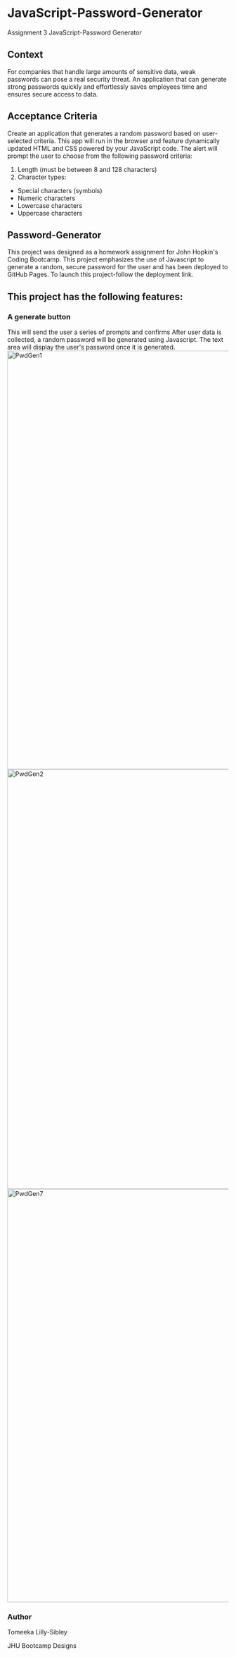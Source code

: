 # JavaScript-Password-Generator
Assignment 3 JavaScript-Password Generator

<h2>Context</h2>

For companies that handle large amounts of sensitive data, weak passwords can pose a real security threat. An application that can generate strong passwords quickly and effortlessly saves employees time and ensures secure access to data.

<h2>Acceptance Criteria</h2>

Create an application that generates a random password based on user-selected criteria. This app will run in the browser and feature dynamically updated HTML and CSS powered by your JavaScript code. The alert will prompt  the user to choose from the following password criteria:
1. Length (must be between 8 and 128 characters)
2. Character types:
<ul>
   <li>Special characters (symbols)</li>
   <li>Numeric characters</li>
   <li>Lowercase characters</li>
   <li>Uppercase characters</li>
</ul>   

<h2>Password-Generator</h2>

This project was designed as a homework assignment for John Hopkin's Coding Bootcamp.
This project emphasizes the use of Javascript to generate a random, secure password for the user and has been deployed to GitHub Pages. To launch this project-follow the deployment link. 

<h2>This project has the following features:</h2>

<h3>A generate button</h3>
This will send the user a series of prompts and confirms
After user data is collected, a random password will be generated using Javascript.
The text area will display the user's password once it is generated.

<img width="950" alt="PwdGen1" src="https://user-images.githubusercontent.com/78512494/110168204-d70dcd00-7dc4-11eb-9790-386afebcb2c2.png">

<img width="953" alt="PwdGen2" src="https://user-images.githubusercontent.com/78512494/110168216-dc6b1780-7dc4-11eb-81fa-ab720c6db865.png">

<img width="938" alt="PwdGen7" src="https://user-images.githubusercontent.com/78512494/110168244-e4c35280-7dc4-11eb-8b5c-68579abf751a.png">


<h3>Author</h3>

Tomeeka Lilly-Sibley

JHU Bootcamp Designs






